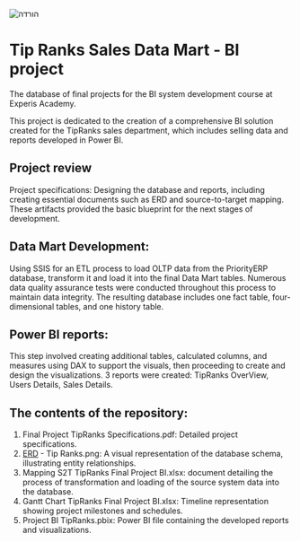 


 ![הורדה](https://github.com/user-attachments/assets/c43fbe0d-e96e-41c9-9277-7887bba6528c)

# Tip Ranks Sales Data Mart - BI project
The database of final projects for the BI system development course at Experis Academy.

This project is dedicated to the creation of a comprehensive BI solution created for the TipRanks sales department, which includes selling data and reports developed in Power BI.

## Project review
Project specifications: Designing the database and reports, including creating essential documents such as ERD and source-to-target mapping. These artifacts provided the basic blueprint for the next stages of development.

## Data Mart Development:
Using SSIS for an ETL process to load OLTP data from the PriorityERP database, transform it and load it into the final Data Mart tables. Numerous data quality assurance tests were conducted throughout this process to maintain data integrity. The resulting database includes one fact table, four-dimensional tables, and one history table.

## Power BI reports:
This step involved creating additional tables, calculated columns, and measures using DAX to support the visuals, then proceeding to create and design the visualizations. 3 reports were created: TipRanks OverView, Users Details, Sales Details.

## The contents of the repository:
1. Final Project TipRanks Specifications.pdf: Detailed project specifications.
2. [ERD](https://drawsql.app/teams/expris-ex-1/diagrams/final-project-tiprank) - Tip Ranks.png: A visual representation of the database schema, illustrating entity relationships.
3. Mapping S2T TipRanks Final Project BI.xlsx: document detailing the process of transformation and loading of the source system data into the database.
4. Gantt Chart TipRanks Final Project BI.xlsx: Timeline representation showing project milestones and schedules.
5. Project BI TipRanks.pbix: Power BI file containing the developed reports and visualizations.
